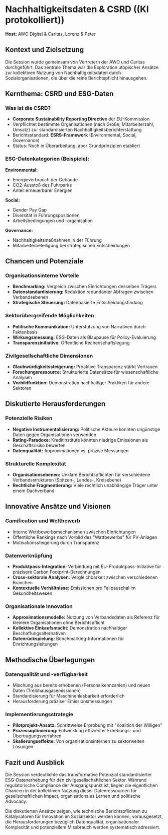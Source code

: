 # Nachhaltigkeitsdaten & CSRD ((KI protokolliert))

**Host:** AWO Digital & Caritas, Lorenz & Peter

## **Kontext und Zielsetzung**

Die Session wurde gemeinsam von Vertretern der AWO und Caritas durchgeführt. Das zentrale Thema war die Exploration utopischer Ansätze zur kollektiven Nutzung von Nachhaltigkeitsdaten durch Sozialorganisationen, die über die reine Berichtspflicht hinausgehen.

## **Kernthema: CSRD und ESG-Daten**

### **Was ist die CSRD?**

* **Corporate Sustainability Reporting Directive** der EU-Kommission  
* Verpflichtet bestimmte Organisationen (nach Größe, Mitarbeiterzahl, Umsatz) zur standardisierten Nachhaltigkeitsberichterstattung  
* Berichtsstandard: **ESRS-Framework** (Environmental, Social, Governance)  
* Status: Noch in Überarbeitung, aber Grundprinzipien etabliert

### **ESG-Datenkategorien (Beispiele):**

**Environmental:**

* Energieverbrauch der Gebäude  
* CO2-Ausstoß des Fuhrparks  
* Anteil erneuerbarer Energien

**Social:**

* Gender Pay Gap  
* Diversität in Führungspositionen  
* Arbeitsbedingungen und \-organisation

**Governance:**

* Nachhaltigkeitsmaßnahmen in der Führung  
* Mitarbeiterbeteiligung bei strategischen Entscheidungen

## **Chancen und Potenziale**

### **Organisationsinterne Vorteile**

* **Benchmarking:** Vergleich zwischen Einrichtungen desselben Trägers  
* **Datenstandardisierung:** Reduktion redundanter Abfragen zwischen Verbandsebenen  
* **Strategische Steuerung:** Datenbasierte Entscheidungsfindung

### **Sektorübergreifende Möglichkeiten**

* **Politische Kommunikation:** Unterstützung von Narrativen durch Faktenbasis  
* **Wirkungsmessung:** ESG-Daten als Blaupause für Policy-Evaluierung  
* **Transparenzinitiative:** Öffentliche Rechenschaftslegung

### **Zivilgesellschaftliche Dimensionen**

* **Glaubwürdigkeitssteigerung:** Proaktive Transparenz stärkt Vertrauen  
* **Forschungsressource:** Strukturierte Datensätze für wissenschaftliche Analysen  
* **Vorbildfunktion:** Demonstration nachhaltiger Praktiken für andere Sektoren

## **Diskutierte Herausforderungen**

### **Potenzielle Risiken**

* **Negative Instrumentalisierung:** Politische Akteure könnten ungünstige Daten gegen Organisationen verwenden  
* **Rating-Paradoxe:** Kreditinstitute könnten niedrige Emissionen als Geschäftsrisiko bewerten  
* **Datenqualität:** Approximationen vs. präzise Messungen

### **Strukturelle Komplexität**

* **Organisationsebenen:** Unklare Berichtspflichten für verschiedene Verbandsstrukturen (Spitzen-, Landes-, Kreisebene)  
* **Rechtliche Fragmentierung:** Viele rechtlich unabhängige Träger unter einem Dachverband

## **Innovative Ansätze und Visionen**

### **Gamification und Wettbewerb**

* Interne Wettbewerbsmechanismen zwischen Einrichtungen  
* Öffentliche Rankings nach Vorbild des "Wattbewerbs" für PV-Anlagen  
* Motivationssteigerung durch Transparenz

### **Datenverknüpfung**

* **Produktpass-Integration:** Verbindung mit EU-Produktpass-Initiative für präzisere Carbon Footprint-Berechnungen  
* **Cross-sektorale Analysen:** Vergleichbarkeit zwischen verschiedenen Branchen  
* **Kontextuelle Verhältnisse:** Emissionen pro Fallpauschal im Gesundheitswesen

### **Organisationale Innovation**

* **Approximationsmodelle:** Nutzung von Verbandsdaten als Referenz für kleinere Organisationen ohne Berichtspflicht  
* **Kollektive Einkaufsmacht:** Demonstration nachhaltiger Beschaffungsalternativen  
* **Datenrückspielung:** Benchmarking-Informationen für Einrichtungsleitungen

## **Methodische Überlegungen**

### **Datenqualität und \-verfügbarkeit**

* Mischung aus bereits erhobenen (Personalkennzahlen) und neuen Daten (Treibhausgasemissionen)  
* Standardisierung für Maschinenlesbarkeit erforderlich  
* Herausforderung präziser Emissionsmessungen

### **Implementierungsstrategie**

* **Pilotprojekt-Ansatz:** Schrittweise Erprobung mit "Koalition der Willigen"  
* **Prozessoptimierung:** Entwicklung effizienter Erhebungs- und Übertragungsverfahren  
* **Skalierungseffekte:** Von organisationsinternen zu sektorweiten Lösungen

## **Fazit und Ausblick**

Die Session verdeutlichte das transformative Potenzial standardisierter ESG-Datenerhebung für den zivilgesellschaftlichen Sektor. Während regulatorische Compliance der Ausgangspunkt ist, liegen die eigentlichen Chancen in der kollektiven Nutzung dieser Datenressourcen für gesellschaftlichen Impact, organisationales Lernen und politische Advocacy.

Die diskutierten Ansätze zeigen, wie technische Berichtspflichten zu Katalysatoren für Innovation im Sozialsektor werden können, vorausgesetzt, die Herausforderungen bezüglich Datenqualität, organisationaler Komplexität und potenziellem Missbrauch werden systematisch adressiert.
